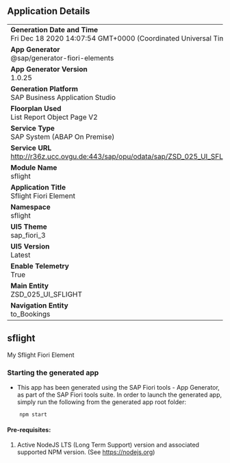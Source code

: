 ## Application Details
|               |
| ------------- |
|**Generation Date and Time**<br>Fri Dec 18 2020 14:07:54 GMT+0000 (Coordinated Universal Time)|
|**App Generator**<br>@sap/generator-fiori-elements|
|**App Generator Version**<br>1.0.25|
|**Generation Platform**<br>SAP Business Application Studio|
|**Floorplan Used**<br>List Report Object Page V2|
|**Service Type**<br>SAP System (ABAP On Premise)|
|**Service URL**<br>http://r36z.ucc.ovgu.de:443/sap/opu/odata/sap/ZSD_025_UI_SFLIGHT_CDS/
|**Module Name**<br>sflight|
|**Application Title**<br>Sflight Fiori Element|
|**Namespace**<br>sflight|
|**UI5 Theme**<br>sap_fiori_3|
|**UI5 Version**<br>Latest|
|**Enable Telemetry**<br>True|
|**Main Entity**<br>ZSD_025_UI_SFLIGHT|
|**Navigation Entity**<br>to_Bookings|

## sflight

My Sflight Fiori Element

### Starting the generated app

-   This app has been generated using the SAP Fiori tools - App Generator, as part of the SAP Fiori tools suite.  In order to launch the generated app, simply run the following from the generated app root folder:

```
    npm start
```


#### Pre-requisites:

1. Active NodeJS LTS (Long Term Support) version and associated supported NPM version.  (See https://nodejs.org)


